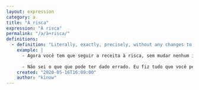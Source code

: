 ```yaml
---
layout: expression
category: a
title: "À risca"
expression: "À risca"
permalink: "/a/à+risca/"
definitions:
  - definition: "Literally, exactly, precisely, without any changes to instructions."
    example: |
      - Agora você tem que seguir a receita à risca, sem mudar nenhum ingrediente.
      
      - Não sei o que que pode ter dado errado. Eu fiz tudo que você pediu, passo-a-passo, à risca.
    created: "2020-05-16T16:09:00"
    author: "kinow"
---
```

